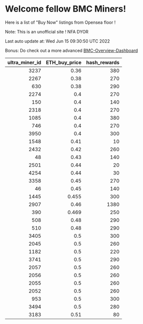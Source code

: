 # Welcome fellow BMC Miners!
Here is a list of "Buy Now" listings from Opensea floor !

Note: This is an unofficial site ! NFA DYOR

Last auto update at: Wed Jun 15 09:30:50 UTC 2022

Bonus: Do check out a more advanced [BMC-Overview-Dashboard](https://dune.com/defifunk/BMC-Overview-Dashboard)


|   ultra_miner_id |   ETH_buy_price |   hash_rewards |
|-----------------:|----------------:|---------------:|
|             3237 |           0.36  |            380 |
|             2267 |           0.38  |            270 |
|              630 |           0.38  |            290 |
|             2274 |           0.4   |            270 |
|              150 |           0.4   |            140 |
|             2318 |           0.4   |            270 |
|             1085 |           0.4   |            380 |
|              746 |           0.4   |            270 |
|             3950 |           0.4   |            300 |
|             1548 |           0.41  |             10 |
|             2432 |           0.42  |            260 |
|               48 |           0.43  |            140 |
|             2501 |           0.44  |             20 |
|             4254 |           0.44  |             30 |
|             3358 |           0.45  |            270 |
|               46 |           0.45  |            140 |
|             1445 |           0.455 |            300 |
|             2907 |           0.46  |           1380 |
|              390 |           0.469 |            250 |
|              508 |           0.48  |            290 |
|              510 |           0.48  |            290 |
|             3405 |           0.5   |            300 |
|             2045 |           0.5   |            260 |
|             1182 |           0.5   |            220 |
|             3741 |           0.5   |            290 |
|             2057 |           0.5   |            260 |
|             2056 |           0.5   |            260 |
|             2055 |           0.5   |            260 |
|             2052 |           0.5   |            260 |
|              953 |           0.5   |            300 |
|             3494 |           0.5   |            280 |
|             3183 |           0.51  |             80 |